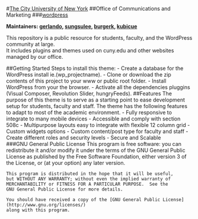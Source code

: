 #[The City University of New York](http://cuny.edu)
##Office of Communications and Marketing
###[wordpress](https://github.com/cuny/wordpress)

**Maintainers: [gerlando](https://github.com/gerlandotermini), [sungsulee](https://github.com/sungsulee), [burgerk](https://github.com/burgerk), [kubicue](https://github.com/kubicue)**


This repository is a public resource for students, faculty, and the WordPress community at large. <br />
It includes plugins and themes used on cuny.edu and other websites managed by our office.

##Getting Started
    Steps to install this theme:
    - Create a database for the WordPress install ie.(wp_projectname).
    - Clone or download the zip contents of this project to your www or public root folder.
    - Install WordPress from your the browser.
    - Activate all the dependencies pluggins (Visual Composer, Revolution Slider, hungryFeeds).
##Features
   The purpose of this theme is to serve as a starting point to ease development setup for students, faculty and staff.
   The theme has the following features to adapt to most of the academic environment.
    - Fully responsive to integrate to many mobile devices
    - Accessible and comply with section 508c
    - Multipurpose layouts easy to integrate with flexible 12 column grid
    - Custom widgets options
    - Custom content/post type for faculty and staff
    - Create different roles and security levels
    - Secure and Scalable     
###GNU General Public License
    This program is free software: you can redistribute it and/or modify
    it under the terms of the GNU General Public License as published by
    the Free Software Foundation, either version 3 of the License, or
    (at your option) any later version.

    This program is distributed in the hope that it will be useful,
    but WITHOUT ANY WARRANTY; without even the implied warranty of
    MERCHANTABILITY or FITNESS FOR A PARTICULAR PURPOSE.  See the
    GNU General Public License for more details.

    You should have received a copy of the [GNU General Public License](http://www.gnu.org/licenses/)
    along with this program.
